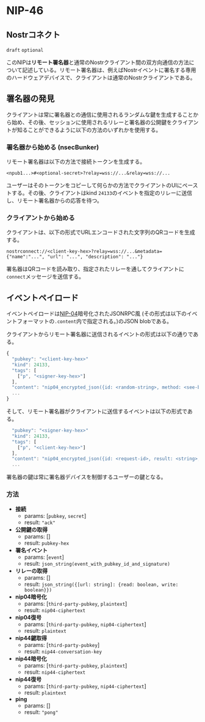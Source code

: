 NIP-46
======

Nostrコネクト
-------------

`draft` `optional`

このNIPは**リモート署名器**と通常のNostrクライアント間の双方向通信の方法について記述している。リモート署名器は、例えばNostrイベントに署名する専用のハードウェアデバイスで、クライアントは通常のNostrクライアントである。

## 署名器の発見

クライアントは常に署名器との通信に使用されるランダムな鍵を生成することから始め、その後、セッションに使用されるリレーと署名器の公開鍵をクライアントが知ることができるように以下の方法のいずれかを使用する。

### 署名器から始める (nsecBunker)

リモート署名器は以下の方法で接続トークンを生成する。

```
<npub1...>#<optional-secret>?relay=wss://...&relay=wss://...
```

ユーザーはそのトークンをコピーして何らかの方法でクライアントのUIにペーストする。その後、クライアントはkind `24133`のイベントを指定のリレーに送信し、リモート署名器からの応答を待つ。

### クライアントから始める

クライアントは、以下の形式でURLエンコードされた文字列のQRコードを生成する。

```
nostrconnect://<client-key-hex>?relay=wss://...&metadata={"name":"...", "url": "...", "description": "..."}
```

署名器はQRコードを読み取り、指定されたリレーを通してクライアントに`connect`メッセージを送信する。

## イベントペイロード

イベントペイロードは[NIP-04](04.md)暗号化されたJSONRPC風 (その形式は以下のイベントフォーマットの`.content`内で指定される。)のJSON blobである。

クライアントからリモート署名器に送信されるイベントの形式は以下の通りである。

```js
{
  "pubkey": "<client-key-hex>"
  "kind": 24133,
  "tags": [
    ["p", "<signer-key-hex>"]
  ],
  "content": "nip04_encrypted_json({id: <random-string>, method: <see-below>, params: [array_of_strings]})",
  ...
}
```

そして、リモート署名器がクライアントに送信するイベントは以下の形式である。

```js
  "pubkey": "<signer-key-hex>"
  "kind": 24133,
  "tags": [
    ["p", "<client-key-hex>"]
  ],
  "content": "nip04_encrypted_json({id: <request-id>, result: <string>, error: <reason-string>})",
  ...
```

署名器の鍵は常に署名器デバイスを制御するユーザーの鍵となる。

### 方法

- **接続**
  - params: [`pubkey`, `secret`]
  - result: `"ack"`
- **公開鍵の取得**
  - params: []
  - result: `pubkey-hex`
- **署名イベント**
  - params: [`event`]
  - result: `json_string(event_with_pubkey_id_and_signature)`
- **リレーの取得**
  - params: []
  - result: `json_string({[url: string]: {read: boolean, write: boolean}})`
- **nip04暗号化**
  - params: [`third-party-pubkey`, `plaintext`]
  - result: `nip04-ciphertext`
- **nip04復号**
  - params: [`third-party-pubkey`, `nip04-ciphertext`]
  - result: `plaintext`
- **nip44鍵取得**
  - params: [`third-party-pubkey`]
  - result: `nip44-conversation-key`
- **nip44暗号化**
  - params: [`third-party-pubkey`, `plaintext`]
  - result: `nip44-ciphertext`
- **nip44復号**
  - params: [`third-party-pubkey`, `nip44-ciphertext`]
  - result: `plaintext`
- **ping**
  - params: []
  - result: `"pong"`


